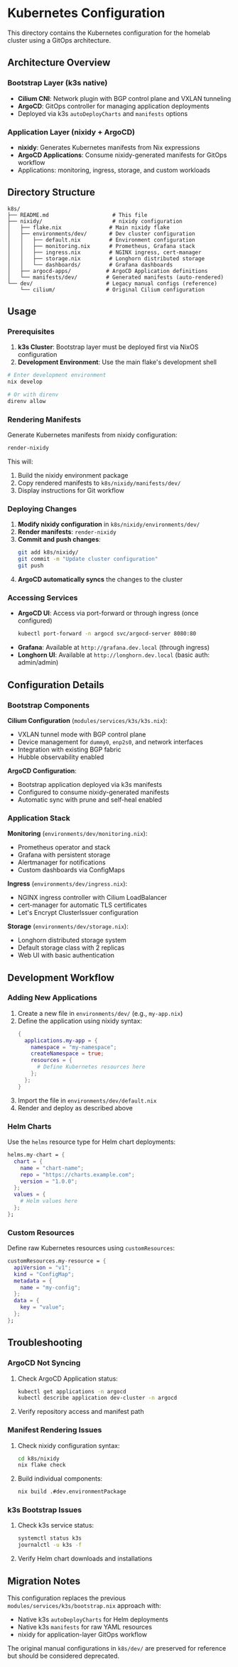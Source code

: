 # Kubernetes Configuration

This directory contains the Kubernetes configuration for the homelab cluster using a GitOps architecture.

## Architecture Overview

### Bootstrap Layer (k3s native)

- **Cilium CNI**: Network plugin with BGP control plane and VXLAN tunneling
- **ArgoCD**: GitOps controller for managing application deployments
- Deployed via k3s `autoDeployCharts` and `manifests` options

### Application Layer (nixidy + ArgoCD)

- **nixidy**: Generates Kubernetes manifests from Nix expressions
- **ArgoCD Applications**: Consume nixidy-generated manifests for GitOps workflow
- Applications: monitoring, ingress, storage, and custom workloads

## Directory Structure

```
k8s/
├── README.md                    # This file
├── nixidy/                      # nixidy configuration
│   ├── flake.nix               # Main nixidy flake
│   ├── environments/dev/       # Dev cluster configuration
│   │   ├── default.nix         # Environment configuration
│   │   ├── monitoring.nix      # Prometheus, Grafana stack
│   │   ├── ingress.nix         # NGINX ingress, cert-manager
│   │   ├── storage.nix         # Longhorn distributed storage
│   │   └── dashboards/         # Grafana dashboards
│   ├── argocd-apps/           # ArgoCD Application definitions
│   └── manifests/dev/         # Generated manifests (auto-rendered)
└── dev/                       # Legacy manual configs (reference)
    └── cilium/                # Original Cilium configuration
```

## Usage

### Prerequisites

1. **k3s Cluster**: Bootstrap layer must be deployed first via NixOS configuration
1. **Development Environment**: Use the main flake's development shell

```bash
# Enter development environment
nix develop

# Or with direnv
direnv allow
```

### Rendering Manifests

Generate Kubernetes manifests from nixidy configuration:

```bash
render-nixidy
```

This will:

1. Build the nixidy environment package
1. Copy rendered manifests to `k8s/nixidy/manifests/dev/`
1. Display instructions for Git workflow

### Deploying Changes

1. **Modify nixidy configuration** in `k8s/nixidy/environments/dev/`
1. **Render manifests**: `render-nixidy`
1. **Commit and push changes**:
   ```bash
   git add k8s/nixidy/
   git commit -m "Update cluster configuration"
   git push
   ```
1. **ArgoCD automatically syncs** the changes to the cluster

### Accessing Services

- **ArgoCD UI**: Access via port-forward or through ingress (once configured)
  ```bash
  kubectl port-forward -n argocd svc/argocd-server 8080:80
  ```
- **Grafana**: Available at `http://grafana.dev.local` (through ingress)
- **Longhorn UI**: Available at `http://longhorn.dev.local` (basic auth: admin/admin)

## Configuration Details

### Bootstrap Components

**Cilium Configuration** (`modules/services/k3s/k3s.nix`):

- VXLAN tunnel mode with BGP control plane
- Device management for `dummy0`, `enp2s0`, and network interfaces
- Integration with existing BGP fabric
- Hubble observability enabled

**ArgoCD Configuration**:

- Bootstrap application deployed via k3s manifests
- Configured to consume nixidy-generated manifests
- Automatic sync with prune and self-heal enabled

### Application Stack

**Monitoring** (`environments/dev/monitoring.nix`):

- Prometheus operator and stack
- Grafana with persistent storage
- Alertmanager for notifications
- Custom dashboards via ConfigMaps

**Ingress** (`environments/dev/ingress.nix`):

- NGINX ingress controller with Cilium LoadBalancer
- cert-manager for automatic TLS certificates
- Let's Encrypt ClusterIssuer configuration

**Storage** (`environments/dev/storage.nix`):

- Longhorn distributed storage system
- Default storage class with 2 replicas
- Web UI with basic authentication

## Development Workflow

### Adding New Applications

1. Create a new file in `environments/dev/` (e.g., `my-app.nix`)
1. Define the application using nixidy syntax:
   ```nix
   {
     applications.my-app = {
       namespace = "my-namespace";
       createNamespace = true;
       resources = {
         # Define Kubernetes resources here
       };
     };
   }
   ```
1. Import the file in `environments/dev/default.nix`
1. Render and deploy as described above

### Helm Charts

Use the `helms` resource type for Helm chart deployments:

```nix
helms.my-chart = {
  chart = {
    name = "chart-name";
    repo = "https://charts.example.com";
    version = "1.0.0";
  };
  values = {
    # Helm values here
  };
};
```

### Custom Resources

Define raw Kubernetes resources using `customResources`:

```nix
customResources.my-resource = {
  apiVersion = "v1";
  kind = "ConfigMap";
  metadata = {
    name = "my-config";
  };
  data = {
    key = "value";
  };
};
```

## Troubleshooting

### ArgoCD Not Syncing

1. Check ArgoCD Application status:

   ```bash
   kubectl get applications -n argocd
   kubectl describe application dev-cluster -n argocd
   ```

1. Verify repository access and manifest path

### Manifest Rendering Issues

1. Check nixidy configuration syntax:

   ```bash
   cd k8s/nixidy
   nix flake check
   ```

1. Build individual components:

   ```bash
   nix build .#dev.environmentPackage
   ```

### k3s Bootstrap Issues

1. Check k3s service status:

   ```bash
   systemctl status k3s
   journalctl -u k3s -f
   ```

1. Verify Helm chart downloads and installations

## Migration Notes

This configuration replaces the previous `modules/services/k3s/bootstrap.nix` approach with:

- Native k3s `autoDeployCharts` for Helm deployments
- Native k3s `manifests` for raw YAML resources
- nixidy for application-layer GitOps workflow

The original manual configurations in `k8s/dev/` are preserved for reference but should be considered deprecated.
